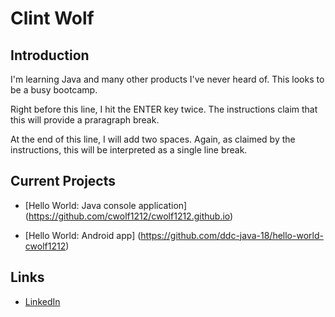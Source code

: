 # Clint Wolf

## Introduction

I'm learning Java and many other products I've never heard of. This looks to be a busy bootcamp.

Right before this line, I hit the ENTER key twice. The instructions claim that this will provide a praragraph break.

At the end of this line, I will add two spaces. Again, as claimed by the instructions, this will be interpreted as a single line break.  

## Current Projects

* [Hello World: Java console application] (https://github.com/cwolf1212/cwolf1212.github.io)
      
* [Hello World: Android app] (https://github.com/ddc-java-18/hello-world-cwolf1212)

## Links

* [LinkedIn](https://www.linkedin.com/in/clint-wolf-2166007b/)